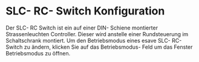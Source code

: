# SLC- RC- Switch Konfiguration

Der SLC- RC Switch ist ein auf einer DIN- Schiene montierter Strassenleuchten Controller. Dieser wird anstelle einer Rundsteuerung im Schaltschrank montiert. Um den Betriebsmodus eines esave SLC- RC- Switch zu ändern, klicken Sie auf das Betriebsmodus- Feld um das Fenster Betriebsmodus zu öffnen.